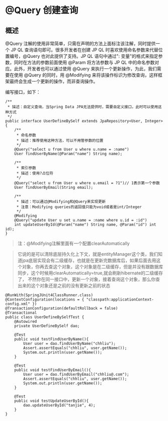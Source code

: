 # @Query 创建查询

## 概述

@Query 注解的使用非常简单，只需在声明的方法上面标注该注解，同时提供一个 JP QL 查询语句即可。很多开发者在创建 JP QL 时喜欢使用命名参数来代替位置编号，@Query 也对此提供了支持。JP QL 语句中通过": 变量"的格式来指定参数，同时在方法的参数前面使用 @Param 将方法参数与 JP QL 中的命名参数对应。此外，开发者也可以通过使用 @Query 来执行一个更新操作，为此，我们需要在使用 @Query 的同时，用 @Modifying 来将该操作标识为修改查询，这样框架最终会生成一个更新的操作，而非查询操作。

编写接口，如下：

```
/**
 * 描述：自定义查询，当Spring Data JPA无法提供时，需要自定义接口，此时可以使用这种方式
 */
public interface UserDefineBySelf extends JpaRepository<User, Integer> {
	/**
	 * 命名参数
	 * 描述：推荐使用这种方法，可以不用管参数的位置
	 */
	@Query("select u from User u where u.name = :name")
	User findUserByName(@Param("name") String name);
	
	/**
	 * 索引参数
	 * 描述：使用?占位符
	 */
	@Query("select u from User u where u.email = ?1")// 1表示第一个参数
	User findUserByEmail(String email);
	
	/**
	 * 描述：可以通过@Modifying和@Query来实现更新
	 * 注意：Modifying queries的返回值只能为void或者是int/Integer
	 */
	@Modifying
	@Query("update User u set u.name = :name where u.id = :id")
	int updateUserById(@Param("name") String name, @Param("id") int id);
}

```

> 注：@Modifying注解里面有一个配置clearAutomatically

> 它说的是可以清除底层持久化上下文，就是entityManager这个类，我们知道jpa底层实现会有二级缓存，也就是在更新完数据库后，如果后面去用这个对象，你再去查这个对象，这个对象是在二级缓存，但是并没有跟数据库同步，这个时候用clearAutomatically=true,就会刷新hibernate的二级缓存了， 不然你在同一接口中，更新一个对象，接着查询这个对象，那么你查出来的这个对象还是之前的没有更新之前的状态

```
@RunWith(SpringJUnit4ClassRunner.class)
@ContextConfiguration(locations = { "classpath:applicationContext-config.xml" })
@TransactionConfiguration(defaultRollback = false)
@Transactional
public class UserDefineBySelfTest {
	@Autowired
	private UserDefineBySelf dao;
	
	@Test
	public void testFindUserByName(){
		User user = dao.findUserByName("chhliu");
		Assert.assertEquals("chhliu", user.getName());
		System.out.println(user.getName());
	}
	
	@Test
	public void testFindUserByEmail(){
		User user = dao.findUserByEmail("chhliu@.com");
		Assert.assertEquals("chhliu", user.getName());
		System.out.println(user.getName());
	}
	
	@Test
	public void testUpdateUserById(){
		dao.updateUserById("tanjie", 4);
	}
}

```



